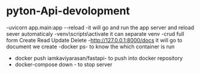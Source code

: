 # pyton-Api-devolopment

-uvicorn app.main:app --reload -it will go and run the app server and reload sever automaticaly
-venv\scripts\activate  it can separate venv
-crud full form Create Read Update Delete
-http://127.0.0.1:8000/docs it will go to document we create
 -docker ps- to know the which container is run
 - docker push iamkaviyarasan/fastapi- to push into docker repository
 - docker-compose down -  to stop server